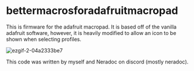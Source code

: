 # bettermacrosforadafruitmacropad
This is firmware for the adafruit macropad. It is based off of the vanilla adafruit software, however, it is heavily modified to allow an icon to be shown when selecting profiles.

![ezgif-2-04a2333be7](https://user-images.githubusercontent.com/66531394/209755342-0e491ac4-94af-41f9-a058-e47b8483a931.gif)

This code was written by myself and Neradoc on discord (mostly neradoc).
